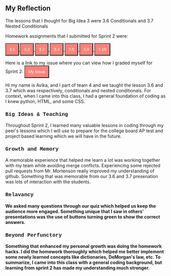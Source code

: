## My Reflection
The lessons that I thought for Big Idea 3 were 3.6 Conditionals and 3.7 Nested Conditionals

Homework assignments that I submitted for  Sprint 2 were:

 <a href="https://github.com/avikaprasad22/avika_2025/issues/5#issue-2572268775">
<button style="background-color: #F88379; color: white; padding: 10px"> 3.1 </button> </a>
<span>
 <a href="https://avikaprasad22.github.io/avika_2025/2024/10/12/3.2-HW_IPYNB_2_.html">
<button style="background-color: #F88379; color: white; padding: 10px"> 3.2 </button> </a>
<span>
<a href="https://avikaprasad22.github.io/avika_2025/2024/10/07/3.3-HW_IPYNB_2_.html">
<button style="background-color: #F88379; color: white; padding: 10px"> 3.3 </button> </a>
<span>
<a href="https://github.com/avikaprasad22/avika_2025/issues/5#issue-2572268775">
<button style="background-color: #F88379; color: white; padding: 10px"> 3.4 </button> </a>
<span>
<a href="https://avikaprasad22.github.io/avika_2025/2024/10/07/3.5-HW_IPYNB_2_.html">
<button style="background-color: #F88379; color: white; padding: 10px"> 3.5 </button> </a>
<span>
<a href="https://github.com/avikaprasad22/avika_2025/issues/9#issue-2582386262">
<button style="background-color: #F88379; color: white; padding: 10px"> 3.8 </button> </a>
<span>
<a href="https://avikaprasad22.github.io/avika_2025/2024/10/11/3.10-HW_IPYNB_2_.html">
<button style="background-color: #F88379; color: white; padding: 10px"> 3.10 </button> </a>

Here is a link to my issue where you can view how I graded myself for Sprint 2:
<a href="https://github.com/avikaprasad22/avika_2025/issues/10#issue-2589834370">
<button style="background-color: #F88379; color: white; padding: 10px"> My Issue </button> </a>

Hi my name is Avika, and I part of team 4 and we taught the lesson 3.6 and 3.7 which was respectively, conditionals and nested conditionals. For context, when I came into this class, I had a general foundation of coding as I knew python, HTML, and some CSS. 

<h3 style="font-family: Courier New"> <strong> Big Ideas & Teaching </strong> </h3>

Throughout Sprint 2, I learned many valuable lessons in coding through my peer's lessons which I will use to prepare for the college board AP test and project based learning which we will have in the future. 

<h3 style="font-family: Courier New"> <strong> Growth and Memory </strong> </h3>

A memorable experience that helped me learn a lot was working together with my team while avoiding merge conflicts. Experiencing some rejected pull requests from Mr. Mortenson really improved my understanding of github. Something that was memorable from our 3.6 and 3.7 presenation was lots of interaction with the students. 


<h3 style="font-family: Courier New"> <strong> Relavancy <strong> </h3>

We asked many questions through our quiz which helped us keep the audience more engaged. Something unique that I saw in others' presentations was the use of buttons turning green to show the correct answers. 


<h3 style="font-family: Courier New"> <strong> Beyond Perfunctory </strong> </h3>

Something that enhanced my personal growth was doing the homework hacks. I did the homework thoroughly which helped me better implement some newly learned concepts like dictionaries, DeMorgan's law, etc. To summarize, I came into this class with a general coding background, but learning from sprint 2 has made my understanding much stronger. 

